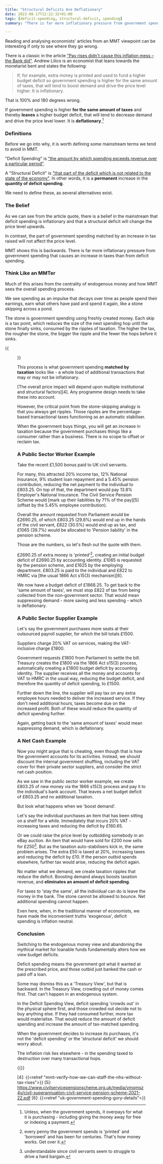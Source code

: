 ```yaml
---
title: "Structural Deficits Are Deflationary"
date: 2023-08-17T12:22:32+01:00
tags: [deficit-spending, structural-deficit, spending]
summary: "There is far more inflationary pressure from government spending that causes an increase in taxes than from deficit spending"

---
```

Reading and analysing economists' articles from an MMT viewpoint can be interesting if only to see where they go wrong.

There is a classic in the article ["Pay rises didn't cause this inflation mess – the Bank did"][1]. Andrew Lilico is an economist that leans towards the monetarist bent and states the following:

> If, for example, extra money is printed and used to fund a higher budget deficit so government spending is higher for the same amount of taxes, that will tend to boost demand and drive the price level higher. It is inflationary.

That is 100% and 180 degrees wrong.

If government spending is higher **for the same amount of taxes** and thereby **leaves** a higher budget deficit, that will tend to decrease demand and drive the price level lower.
It is **deflationary**.[^1]

### Definitions

Before we go into why, it is worth defining some mainstream terms we tend to avoid in MMT.

"Deficit Spending" is ["the amount by which spending exceeds revenue over a particular period"][2].

A "Structural Deficit" is ["that part of the deficit which is not related to the state of the economy"][3]. In other words, it is a **permanent** increase in the **quantity of deficit spending**.

We need to define these, as several alternatives exist.

### The Belief

As we can see from the article quote, there is a belief in the mainstream that deficit spending is inflationary and that a structural deficit will change the price level upwards.

In contrast, the part of government spending matched by an increase in tax raised will not affect the price level.

MMT shows this is backwards.
There is far more inflationary pressure from government spending that causes an increase in taxes than from deficit spending.

### Think Like an MMTer

Much of this arises from the centrality of endogenous money and how MMT sees the overall spending process.

We see spending as an impulse that decays over time as people spend their earnings, earn what others have paid and spend it again, like a stone skipping across a pond.

The stone is government spending using freshly created money.
Each skip is a tax point, which reduces the size of the next spending hop until the stone finally sinks, consumed by the ripples of taxation.
The higher the tax, the rougher the stone, the bigger the ripple and the fewer the hops before it sinks.

{{<figure src="stone-skip.gif" alt="A stone skipping across a pond">}}

This process is what government spending **matched by taxation** looks like - a whole load of additional transactions that may or may not be inflationary.

[The overall price impact will depend upon multiple institutional and structural factors][4].
Any programme design needs to take these into account.

However, the critical point from the stone-skipping analogy is that you always get ripples.
Those ripples are the percentage-based transactional taxes functioning as an automatic stabiliser.

When the government buys things, you will get an increase in taxation because the government purchases things like a consumer rather than a business.
There is no scope to offset or reclaim tax.

### A Public Sector Worker Example

Take the recent £1,500 bonus paid to UK civil servants.

For many, this attracted 20% income tax, 12% National Insurance, 9% student loan repayment and a 5.45% pension contribution, reducing the net payment to the individual to £803.25.
On top of that, the department would pay 13.8% Employer's National Insurance.
The Civil Service Pension Scheme would [mark up their liabilities by 71% of the pay][5] (offset by the 5.45% employee contribution).

Overall the amount requested from Parliament would be £2690.25, of which £803.25 (29.8%) would end up in the hands of the civil servant, £822 (30.5%) would end up as tax, and £1065 (39.7%) would be allocated to 'Pension liability' in the pension scheme.

Those are the numbers, so let's flesh out the quote with them.

£2690.25 of extra money is 'printed'[^3], creating an initial budget deficit of £2690.25 by accounting identity.
£1065 is requested by the pension scheme, and £1625 by the employing department.
£803.25 is paid to the individual and £822 to HMRC via [the usual 1866 Act s15(3) mechanism][6].

We now have a budget deficit of £1868.25.
To get back to the 'same amount of taxes', we must stop £822 of tax from being collected from the non-government sector.
That would mean suppressing demand - more saving and less spending - which is deflationary.

### A Public Sector Supplier Example

Let's say the government purchases more seats at their outsourced payroll supplier, for which the bill totals £1500.

Suppliers charge 20% VAT on services, making the VAT-inclusive charge £1800.

Government requests £1800 from Parliament to settle the bill.
Treasury creates the £1800 via the 1866 Act s15(3) process, automatically creating a £1800 budget deficit by accounting identity.
The supplier receives all the money and accounts for VAT to HMRC in the usual way, reducing the budget deficit, and therefore the quantity of deficit spending, to £1500.

Further down the line, the supplier will pay tax on any extra employee hours needed to deliver the increased service.
If they don't need additional hours, taxes become due on the increased profit. Both of these would reduce the quantity of deficit spending further.

Again, getting back to the 'same amount of taxes' would mean suppressing demand, which is deflationary.

### A Net Cash Example

Now you might argue that is cheating, even though that is how the government accounts for its activities.
Instead, we should discount the internal government shuffling, including the VAT cover for their private sector suppliers, and consider the strict net cash position.

As we saw in the public sector worker example, we create £803.25 of new money via the 1866 s15(3) process and pay it to the individual's bank account.
That leaves a net budget deficit of £803.25 and no additional taxation.

But look what happens when we 'boost demand'.

Let's say the individual purchases an item that has been sitting on a shelf for a while.
Immediately that incurs 20% VAT - increasing taxes and reducing the deficit by £160.65.

Or we could raise the price level by outbidding somebody in an eBay auction.
An item that would have sold for £200 now sells for £250[^2].
But as the taxation auto-stabilisers kick in, the same problem arises.
The extra £50 is taxed at 20%, increasing taxes and reducing the deficit by £10.
If the person outbid spends elsewhere, further tax would arise, reducing the deficit again.

No matter what we demand, we create taxation ripples that reduce the deficit.
Boosting demand always boosts taxation revenue, and **eliminates an amount of deficit spending**.

For taxes to 'stay the same', all the individual can do is leave the money in the bank.
The stone cannot be allowed to bounce.
Net additional spending cannot happen.

Even here, when, in the traditional manner of economists, we have made the inconvenient truths 'exogenous', deficit spending is inflation neutral.

### Conclusion

Switching to the endogenous money view and abandoning the mythical market for loanable funds fundamentally alters how we view budget deficits.

Deficit spending means the government got what it wanted at the prescribed price, and those outbid just banked the cash or paid off a loan.

Some may dismiss this as a 'Treasury View', but that is backward. In the Treasury View, crowding out of money comes first. That can't happen in an endogenous system.

In the Deficit Spending View, deficit spending 'crowds out' in the physical sphere first, and those crowded out decide not to buy anything else. If they had consumed further, more tax would materialise. That would reduce the amount of deficit spending and increase the amount of tax-matched spending.

When the government decides to increase its purchases, it's not the 'deficit spending' or the 'structural deficit' we should worry about.

The inflation risk lies elsewhere - in the spending taxed to destruction over many transactional hops.

{{<joindiscord>}}

[^1]: Unless, when the government spends, it overpays for what it is purchasing - including giving the money away for free or indexing a payment.
[^2]: understandable since civil servants seem to struggle to drive a hard bargain.
[^3]: every penny the government spends is 'printed' and 'borrowed' and has been for centuries. That's how money works. Get over it.

[1]: https://archive.ph/tL0d6
[2]: https://en.wikipedia.org/wiki/Deficit_spending
[3]: https://www.tutor2u.net/economics/reference/cyclical-and-structural-budget-deficits
[4]: {{<relref "mmt-verify-how-we-can-staff-the-nhs-without-tax-rises">}}
[5]: https://www.civilservicepensionscheme.org.uk/media/vmqmsz4v/civil-superannuation-civil-service-pension-scheme-2021-22.pdf
[6]: {{<relref "uk-government-spending-gory-details">}}

